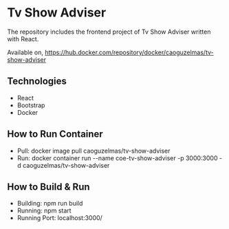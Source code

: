 # Tv Show Adviser

The repository includes the frontend project of Tv Show Adviser written with React.

Available on, https://hub.docker.com/repository/docker/caoguzelmas/tv-show-adviser

## Technologies

- React
- Bootstrap
- Docker

## How to Run Container

- Pull: docker image pull caoguzelmas/tv-show-adviser
- Run: docker container run --name coe-tv-show-adviser -p 3000:3000 -d caoguzelmas/tv-show-adviser

## How to Build & Run

- Building:  npm run build
- Running:  npm start
- Running Port: localhost:3000/


